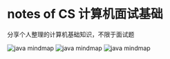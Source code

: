 # notes of CS 计算机面试基础
分享个人整理的计算机基础知识，不限于面试题

![java mindmap](https://github.com/Wonder-Zlf/notes-of-CS/raw/master/开发知识大纲.png)
![java mindmap](https://github.com/Wonder-Zlf/notes-of-CS/raw/master/java知识点.png)
![java mindmap](https://github.com/Wonder-Zlf/notes-of-CS/raw/master/数据结构.PNG)
